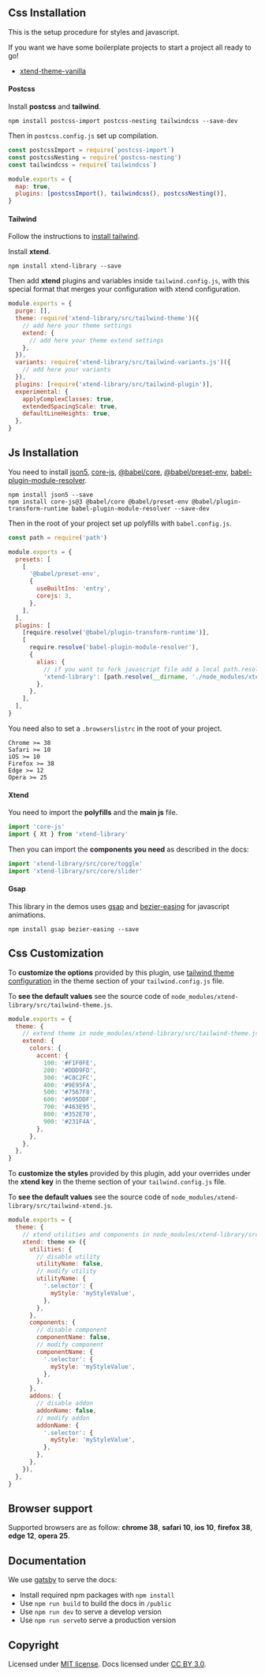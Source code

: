 
## Css Installation

This is the setup procedure for styles and javascript.

If you want we have some boilerplate projects to start a project all ready to go!

* [xtend-theme-vanilla](https://github.com/minimit/xtend-theme-vanilla)

#### Postcss

Install **postcss** and **tailwind**.

```Shell
npm install postcss-import postcss-nesting tailwindcss --save-dev
```

Then in `postcss.config.js` set up compilation.

```jsx
const postcssImport = require(`postcss-import`)
const postcssNesting = require('postcss-nesting')
const tailwindcss = require(`tailwindcss`)

module.exports = {
  map: true,
  plugins: [postcssImport(), tailwindcss(), postcssNesting()],
}
```

#### Tailwind

Follow the instructions to [install tailwind](https://tailwindcss.com/docs/installation).

Install **xtend**.

```Shell
npm install xtend-library --save
```

Then add **xtend** plugins and variables inside `tailwind.config.js`, with this special format that merges your configuration with xtend configuration.

```jsx
module.exports = {
  purge: [],
  theme: require('xtend-library/src/tailwind-theme')({
    // add here your theme settings
    extend: {
      // add here your theme extend settings
    },
  }),
  variants: require('xtend-library/src/tailwind-variants.js')({
    // add here your variants
  }),
  plugins: [require('xtend-library/src/tailwind-plugin')],
  experimental: {
    applyComplexClasses: true,
    extendedSpacingScale: true,
    defaultLineHeights: true,
  },
}
```

## Js Installation

You need to install [json5](https://www.npmjs.com/package/json5), [core-js](https://www.npmjs.com/package/core-js), [@babel/core](https://www.npmjs.com/package/@babel/core), [@babel/preset-env](https://www.npmjs.com/package/@babel/preset-env), [babel-plugin-module-resolver](https://www.npmjs.com/package/babel-plugin-module-resolver).

```Shell
npm install json5 --save
npm install core-js@3 @babel/core @babel/preset-env @babel/plugin-transform-runtime babel-plugin-module-resolver --save-dev
```

Then in the root of your project set up polyfills with `babel.config.js`.

```jsx
const path = require('path')

module.exports = {
  presets: [
    [
      '@babel/preset-env',
      {
        useBuiltIns: 'entry',
        corejs: 3,
      },
    ],
  ],
  plugins: [
    [require.resolve('@babel/plugin-transform-runtime')],
    [
      require.resolve('babel-plugin-module-resolver'),
      {
        alias: {
          // if you want to fork javascript file add a local path.resolve as first in array
          'xtend-library': [path.resolve(__dirname, './node_modules/xtend-library')],
        },
      },
    ],
  ],
}
```

You need also to set a `.browserslistrc` in the root of your project.

```
Chrome >= 38
Safari >= 10
iOS >= 10
Firefox >= 38
Edge >= 12
Opera >= 25
```

#### Xtend

You need to import the **polyfills** and the **main js** file.

```jsx
import 'core-js'
import { Xt } from 'xtend-library'
```

Then you can import the **components you need** as described in the docs:

```jsx
import 'xtend-library/src/core/toggle'
import 'xtend-library/src/core/slider'
```

#### Gsap

This library in the demos uses [gsap](https://github.com/greensock/GSAP) and [bezier-easing](https://github.com/gre/bezier-easing) for javascript animations.

```
npm install gsap bezier-easing --save
```

## Css Customization

To **customize the options** provided by this plugin, use [tailwind theme configuration](https://tailwindcss.com/docs/theme) in the theme section of your `tailwind.config.js` file.

To **see the default values** see the source code of `node_modules/xtend-library/src/tailwind-theme.js`.

```jsx
module.exports = {
  theme: {
    // extend theme in node_modules/xtend-library/src/tailwind-theme.js
    extend: {
      colors: {
        accent: {
          100: '#F1F0FE',
          200: '#DDD9FD',
          300: '#C8C2FC',
          400: '#9E95FA',
          500: '#7567F8',
          600: '#695DDF',
          700: '#463E95',
          800: '#352E70',
          900: '#231F4A',
        },
      },
    },
  },
}
```

To **customize the styles** provided by this plugin, add your overrides under the **xtend key** in the theme section of your `tailwind.config.js` file.

To **see the default values** see the source code of `node_modules/xtend-library/src/tailwind-xtend.js`.

```jsx
module.exports = {
  theme: {
    // xtend utilities and components in node_modules/xtend-library/src/tailwind-xtend.js
    xtend: theme => ({
      utilities: {
        // disable utility
        utilityName: false,
        // modify utility
        utilityName: {
          '.selector': {
            myStyle: 'myStyleValue',
          },
        },
      },
      components: {
        // disable component
        componentName: false,
        // modify component
        componentName: {
          '.selector': {
            myStyle: 'myStyleValue',
          },
        },
      },
      addons: {
        // disable addon
        addonName: false,
        // modify addon
        addonName: {
          '.selector': {
            myStyle: 'myStyleValue',
          },
        },
      },
    }),
  },
}
```

## Browser support

Supported browsers are as follow: **chrome 38**, **safari 10**, **ios 10**, **firefox 38**, **edge 12**, **opera 25**.

## Documentation

We use [gatsby](https://www.npmjs.com/package/gatsby) to serve the docs:

* Install required npm packages with `npm install`
* Use `npm run build` to build the docs in `/public`
* Use `npm run dev` to serve a develop version
* Use `npm run serve`to serve a production version

## Copyright

Licensed under [MIT license](https://github.com/minimit/xtend-library/blob/master/LICENSE).
Docs licensed under [CC BY 3.0](https://github.com/minimit/xtend-library/blob/master/LICENSE-DOCS).
